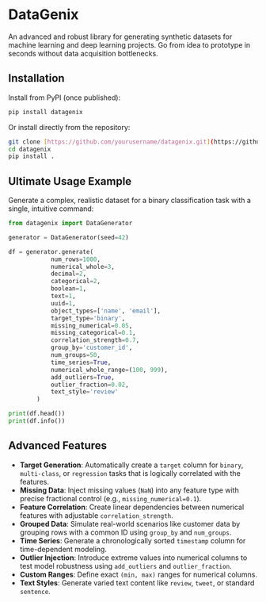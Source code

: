 # DataGenix

An advanced and robust library for generating synthetic datasets for machine learning and deep learning projects. Go from idea to prototype in seconds without data acquisition bottlenecks.

## Installation

Install from PyPI (once published):
```bash
pip install datagenix
```

Or install directly from the repository:
```bash
git clone [https://github.com/yourusername/datagenix.git](https://github.com/yourusername/datagenix.git)
cd datagenix
pip install .
```

## Ultimate Usage Example

Generate a complex, realistic dataset for a binary classification task with a single, intuitive command:

```python
from datagenix import DataGenerator

generator = DataGenerator(seed=42)

df = generator.generate(
            num_rows=1000,
            numerical_whole=3,
            decimal=2,
            categorical=2,
            boolean=1,
            text=1,
            uuid=1,
            object_types=['name', 'email'],
            target_type='binary',
            missing_numerical=0.05,
            missing_categorical=0.1,
            correlation_strength=0.7,
            group_by='customer_id',
            num_groups=50,
            time_series=True,
            numerical_whole_range=(100, 999),
            add_outliers=True,
            outlier_fraction=0.02,
            text_style='review'
        )

print(df.head())
print(df.info())
```

## Advanced Features

- **Target Generation**: Automatically create a `target` column for `binary`, `multi-class`, or `regression` tasks that is logically correlated with the features.
- **Missing Data**: Inject missing values (`NaN`) into any feature type with precise fractional control (e.g., `missing_numerical=0.1`).
- **Feature Correlation**: Create linear dependencies between numerical features with adjustable `correlation_strength`.
- **Grouped Data**: Simulate real-world scenarios like customer data by grouping rows with a common ID using `group_by` and `num_groups`.
- **Time Series**: Generate a chronologically sorted `timestamp` column for time-dependent modeling.
- **Outlier Injection**: Introduce extreme values into numerical columns to test model robustness using `add_outliers` and `outlier_fraction`.
- **Custom Ranges**: Define exact `(min, max)` ranges for numerical columns.
- **Text Styles**: Generate varied text content like `review`, `tweet`, or standard `sentence`.